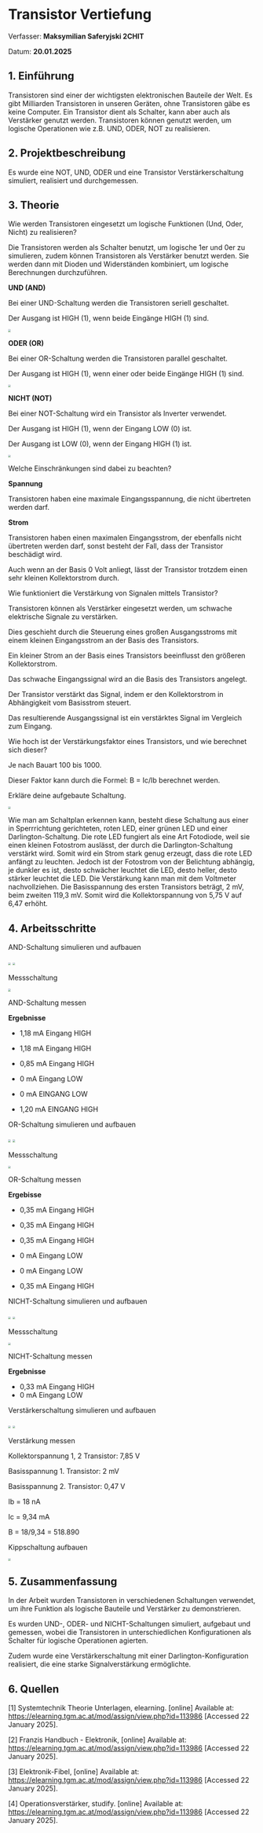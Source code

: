 # Transistor Vertiefung

Verfasser: **Maksymilian Saferyjski 2CHIT**

Datum: **20.01.2025**

## 1.  Einführung

Transistoren sind einer der wichtigsten elektronischen Bauteile der Welt. 
Es gibt Milliarden Transistoren in unseren Geräten, ohne Transistoren gäbe es keine Computer. 
Ein Transistor dient als Schalter, kann aber auch als Verstärker genutzt werden. Transistoren können genutzt werden, um logische Operationen wie z.B. UND, ODER, NOT zu realisieren.  

## 2.  Projektbeschreibung

Es wurde eine NOT, UND, ODER und eine Transistor Verstärkerschaltung simuliert, realisiert und durchgemessen.

## 3.  Theorie

Wie werden Transistoren eingesetzt um logische Funktionen (Und, Oder, Nicht) zu realisieren?

Die Transistoren werden als Schalter benutzt, um logische 1er und 0er zu simulieren, zudem können Transistoren als Verstärker benutzt werden.
Sie werden dann mit Dioden und Widerständen kombiniert, um logische Berechnungen durchzuführen. 

**UND (AND)**

Bei einer UND-Schaltung werden die Transistoren seriell geschaltet.

Der Ausgang ist HIGH (1), wenn beide Eingänge HIGH (1) sind.

<img src="img/and-tabelle.png" style="zoom:33%;" />

**ODER (OR)**

Bei einer OR-Schaltung werden die Transistoren parallel geschaltet.

Der Ausgang ist HIGH (1), wenn einer oder beide Eingänge HIGH (1) sind.

<img src="img/or-tabelle.png" style="zoom:33%;" />

**NICHT (NOT)**

Bei einer NOT-Schaltung wird ein Transistor als Inverter verwendet.

Der Ausgang ist HIGH (1), wenn der Eingang LOW (0) ist.

Der Ausgang ist LOW (0), wenn der Eingang HIGH (1) ist.

<img src="img/nicht-tabelle.png" style="zoom:33%;" />

Welche Einschränkungen sind dabei zu beachten?

**Spannung**

Transistoren haben eine maximale Eingangsspannung, die nicht übertreten werden darf.

**Strom**

Transistoren haben einen maximalen Eingangsstrom, der ebenfalls nicht übertreten werden darf, sonst besteht der Fall, dass der Transistor beschädigt wird.

Auch wenn an der Basis 0 Volt anliegt, lässt der Transistor trotzdem einen sehr kleinen Kollektorstrom durch.

Wie funktioniert die Verstärkung von Signalen mittels Transistor?

Transistoren können als Verstärker eingesetzt werden, um schwache elektrische Signale zu verstärken. 

Dies geschieht durch die Steuerung eines großen Ausgangsstroms mit einem kleinen Eingangsstrom an der Basis des Transistors.

Ein kleiner Strom an der Basis eines Transistors beeinflusst den größeren Kollektorstrom.

Das schwache Eingangssignal wird an die Basis des Transistors angelegt.

Der Transistor verstärkt das Signal, indem er den Kollektorstrom in Abhängigkeit vom Basisstrom steuert.

Das resultierende Ausgangssignal ist ein verstärktes Signal im Vergleich zum Eingang.

Wie hoch ist der Verstärkungsfaktor eines Transistors, und wie berechnet sich dieser?

Je nach Bauart 100 bis 1000. 

Dieser Faktor kann durch die Formel: B = Ic/Ib berechnet werden.

Erkläre deine aufgebaute Schaltung.

<img src="img/Schaltplan-Verstärkerschaltung.jpg" style="zoom:33%;" />

Wie man am Schaltplan erkennen kann, besteht diese Schaltung aus einer in Sperrrichtung gerichteten, roten LED, einer grünen LED und einer Darlington-Schaltung. Die rote LED fungiert als eine Art Fotodiode, weil sie einen kleinen Fotostrom auslässt, der durch die Darlington-Schaltung verstärkt wird. Somit wird ein Strom stark genug erzeugt, dass die rote LED anfängt zu leuchten. Jedoch ist der Fotostrom von der Belichtung abhängig, je dunkler es ist, desto schwächer leuchtet die LED, desto heller, desto stärker leuchtet die LED.
Die Verstärkung kann man mit dem Voltmeter nachvollziehen. Die Basisspannung des ersten Transistors beträgt, 2 mV, beim zweiten 119,3 mV. Somit wird die Kollektorspannung von 5,75 V auf 6,47 erhöht.

## 4.  Arbeitsschritte

AND-Schaltung simulieren und aufbauen

<img src="img/simulierteAndSchaltung.png" style="zoom:33%;" />

<img src="img/AndSchaltung.jpg" style="zoom:33%;" />

Messschaltung

<img src="img/messschaltung2.png" style="zoom:33%;" />

AND-Schaltung messen 

**Ergebnisse**

* 1,18 mA Eingang HIGH
* 1,18 mA Eingang HIGH

* 0,85 mA Eingang HIGH
* 0 mA Eingang LOW

* 0 mA EINGANG LOW
* 1,20 mA EINGANG HIGH

OR-Schaltung simulieren und aufbauen

<img src="img/simulierteOrSchaltung.png" style="zoom:33%;" />

<img src="img/OrSchaltung.jpg" style="zoom:33%;" />

Messschaltung

<img src="img/messschaltung2.png" style="zoom:33%;" />

OR-Schaltung messen

**Ergebisse**

* 0,35 mA Eingang HIGH
* 0,35 mA Eingang HIGH

* 0,35 mA Eingang HIGH
* 0 mA Eingang LOW

* 0 mA Eingang LOW
* 0,35 mA Eingang HIGH

NICHT-Schaltung simulieren und aufbauen

<img src="img/simulierteNichtSchaltung.png" style="zoom:33%;" />

<img src="img/NichtSchaltung.jpg" style="zoom:33%;" />

Messschaltung

<img src="img/messschaltung3.png" style="zoom:33%;" />

NICHT-Schaltung messen

**Ergebnisse**

* 0,33 mA Eingang HIGH
* 0 mA Eingang LOW

Verstärkerschaltung simulieren und aufbauen

<img src="img/simulierteVerstärkerschaltung.png" style="zoom:33%;" />

<img src="img/Verstärkerschaltung.jpg" style="zoom:33%;" />

Verstärkung messen

Kollektorspannung 1, 2 Transistor: 7,85 V

Basisspannung 1. Transistor: 2 mV

Basisspannung 2. Transistor: 0,47 V

Ib = 18 nA

Ic = 9,34 mA

B = 18/9,34 = 518.890

Kippschaltung aufbauen

<img src="img/Kippschaltung.jpg" style="zoom:33%;" />

## 5.  Zusammenfassung

In der Arbeit wurden Transistoren in verschiedenen Schaltungen verwendet, um ihre Funktion als logische Bauteile und Verstärker zu demonstrieren. 

Es wurden UND-, ODER- und NICHT-Schaltungen simuliert, aufgebaut und gemessen, wobei die Transistoren in unterschiedlichen Konfigurationen als Schalter für logische Operationen agierten. 

Zudem wurde eine Verstärkerschaltung mit einer Darlington-Konfiguration realisiert, die eine starke Signalverstärkung ermöglichte.

## 6.  Quellen

[1] Systemtechnik Theorie Unterlagen, elearning. [online] Available at: https://elearning.tgm.ac.at/mod/assign/view.php?id=113986 [Accessed 22 January 2025].

[2] Franzis Handbuch - Elektronik, [online] Available at: https://elearning.tgm.ac.at/mod/assign/view.php?id=113986 [Accessed 22 January 2025].

[3] Elektronik-Fibel, [online] Available at: https://elearning.tgm.ac.at/mod/assign/view.php?id=113986 [Accessed 22 January 2025].

[4] Operationsverstärker, studify. [online] Available at: https://elearning.tgm.ac.at/mod/assign/view.php?id=113986 [Accessed 22 January 2025].






